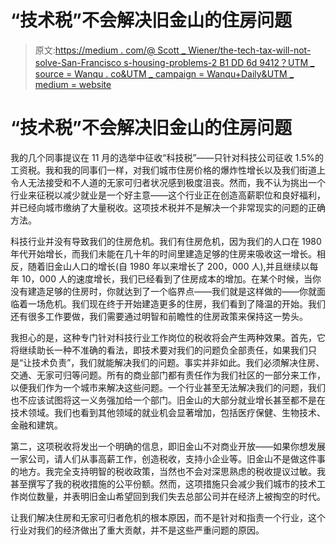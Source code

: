 # “技术税”不会解决旧金山的住房问题

> 原文:[https://medium . com/@ Scott _ Wiener/the-tech-tax-will-not-solve-San-Francisco s-housing-problems-2 B1 DD 6d 9412？UTM _ source = Wanqu . co&UTM _ campaign = Wanqu+Daily&UTM _ medium = website](https://medium.com/@Scott_Wiener/the-tech-tax-will-not-solve-san-franciscos-housing-problems-2b1dd6d9412?utm_source=wanqu.co&utm_campaign=Wanqu+Daily&utm_medium=website)

# “技术税”不会解决旧金山的住房问题

我的几个同事提议在 11 月的选举中征收“科技税”——只针对科技公司征收 1.5%的工资税。我和我的同事们一样，对我们城市住房价格的爆炸性增长以及我们街道上令人无法接受和不人道的无家可归者状况感到极度沮丧。然而，我不认为挑出一个行业来征税以减少就业是一个好主意——这个行业正在创造高薪职位和良好福利，并已经向城市缴纳了大量税收。这项技术税并不是解决一个非常现实的问题的正确方法。

科技行业并没有导致我们的住房危机。我们有住房危机，因为我们的人口在 1980 年代开始增长，而我们未能在几十年的时间里建造足够的住房来吸收这一增长。相反，随着旧金山人口的增长(自 1980 年以来增长了 200，000 人),并且继续以每年 10，000 人的速度增长，我们已经看到了住房成本的增加。在某个时候，当你没有建造足够的住房时，你就达到了一个临界点——我们就是这样做的——你就面临着一场危机。我们现在终于开始建造更多的住房，我们看到了降温的开始。我们还有很多工作要做，我们需要通过明智和前瞻性的住房政策来保持这一势头。

我担心的是，这种专门针对科技行业工作岗位的税收将会产生两种效果。首先，它将继续助长一种不准确的看法，即技术要对我们的问题负全部责任，如果我们只是“让技术负责”，我们就能解决我们的问题。事实并非如此。我们必须解决住房、交通、无家可归等问题。所有的商业部门都有责任作为我们社区的一部分来工作，以便我们作为一个城市来解决这些问题。一个行业甚至无法解决我们的问题，我们也不应该试图将这一义务强加给一个部门。旧金山的大部分就业增长甚至都不是在技术领域。我们也看到其他领域的就业机会显著增加，包括医疗保健、生物技术、金融和建筑。

第二，这项税收将发出一个明确的信息，即旧金山不对商业开放——如果你想发展一家公司，请人们从事高薪工作，创造税收，支持小企业等。旧金山不是做这件事的地方。我完全支持明智的税收政策，当然也不会对深思熟虑的税收提议过敏。我甚至撰写了我的税收措施的公平份额。然而，这项措施只会减少我们城市的技术工作岗位数量，并表明旧金山希望回到我们失去总部公司并在经济上被掏空的时代。

让我们解决住房和无家可归者危机的根本原因，而不是针对和指责一个行业，这个行业对我们的经济做出了重大贡献，并不是这些严重问题的原因。